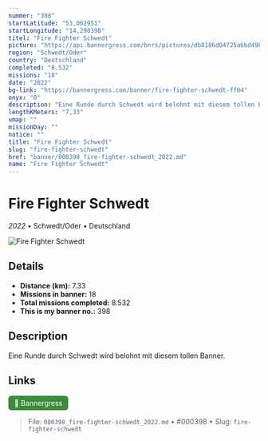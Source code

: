 ```yaml
---
nummer: "398"
startLatitude: "53,062951"
startLongitude: "14,290398"
titel: "Fire Fighter Schwedt"
picture: "https://api.bannergress.com/bnrs/pictures/db8186d04725a6bd4986863acc0e1f68"
region: "Schwedt/Oder"
country: "Deutschland"
completed: "8.532"
missions: "18"
date: "2022"
bg-link: "https://bannergress.com/banner/fire-fighter-schwedt-ff04"
onyx: "0"
description: "Eine Runde durch Schwedt wird belohnt mit diesem tollen Banner."
lengthKMeters: "7,33"
umap: ""
missionDay: ""
notice: ""
title: "Fire Fighter Schwedt"
slug: "fire-fighter-schwedt"
href: "banner/000398_fire-fighter-schwedt_2022.md"
name: "Fire Fighter Schwedt"
---
```

# Fire Fighter Schwedt

*2022* • Schwedt/Oder • Deutschland

![Fire Fighter Schwedt](https://api.bannergress.com/bnrs/pictures/db8186d04725a6bd4986863acc0e1f68)



## Details
- **Distance (km):** 7.33
- **Missions in banner:** 18
- **Total missions completed:** 8.532
- **This is my banner no.:** 398



## Description
Eine Runde durch Schwedt wird belohnt mit diesem tollen Banner.



## Links
<a href="https://bannergress.com/banner/fire-fighter-schwedt-ff04" target="_blank" style="display:inline-block;margin-right:8px;padding:6px 12px;background:#3c8b3c;color:#fff;text-decoration:none;border-radius:6px;">🔗 Bannergress</a>



> File: `000398_fire-fighter-schwedt_2022.md`
> • #000398
> • Slug: `fire-fighter-schwedt`
